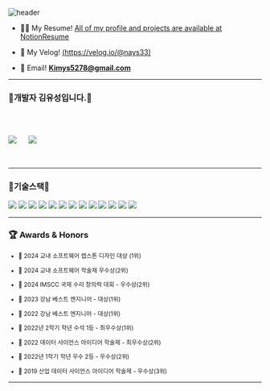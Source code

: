 ![header](https://capsule-render.vercel.app/api?type=cylinder&color=000000&height=150&section=header&text=Kim-Yu-Seong&fontColor=ffffff&fontSize=70&animation=fadeIn&fontAlignY=55)

- 👨‍🦲 My Resume! [All of my profile and projects are available at NotionResume](https://flossy-gallon-c27.notion.site/Backend-Developer-cecf554ac2724fff9f913e09144e7ee6)

- 📄 My Velog! [(https://velog.io/@nays33)](https://velog.io/@nays33/posts)

- 📧 Email! **Kimys5278@gmail.com**
---

<h3 align = "justify">💪개발자 김유성입니다.💪</h3>


</br>
</br>
<p align="justify">
  <a href="https://github.com/kimys5278" style="display:inline-block;">
    <img src="https://github-readme-stats.vercel.app/api/top-langs/?username=kimys5278&layout=compact&show_icons=true&show_owner=true&hide_title=true&theme=tokyonight" />
  </a>
  <a href="https://github.com/kimys5278" style="display:inline-block; margin-left: 20px;">
    <img src="https://github-readme-stats.vercel.app/api?username=kimys5278&hide_title=false&show_icons=true&include_all_commits=false&theme=tokyonight" />
  </a>
</p>

<div src = "https://flossy-gallon-c27.notion.site/Backend-Developer-cecf554ac2724fff9f913e09144e7ee6"> 
</div>

</br>

---
<div>
<h3 align = "justify">💪기술스택💪</h3>
<img src="https://img.shields.io/badge/JAVA-007396?style=for-the-badge&logo=java&logoColor=white">

<img src="https://img.shields.io/badge/python-3776AB?style=for-the-badge&logo=python&logoColor=white">

<img src="https://img.shields.io/badge/spring-6DB33F?style=for-the-badge&logo=spring%20IDE&logoColor=white">

<img src="https://img.shields.io/badge/junit5-25A162?style=for-the-badge&logo=junit5%20IDE&logoColor=white">

<img src="https://img.shields.io/badge/jquery-0769AD?style=for-the-badge&logo=jquery%20IDE&logoColor=white">

<img src="https://img.shields.io/badge/hibernate-59666C?style=for-the-badge&logo=hibernate%20IDE&logoColor=white">

<img src="https://img.shields.io/badge/mariadb-003545?style=for-the-badge&logo=mariadb&logoColor=white">

<img src="https://img.shields.io/badge/mysql-4479A1?style=for-the-badge&logo=mysql&logoColor=white">

<img src="https://img.shields.io/badge/scikitlearn-F7931E?style=for-the-badge&logo=scikitlearn&logoColor=white">

<img src="https://img.shields.io/badge/pandas-150458?style=for-the-badge&logo=pandas&logoColor=white">

<img src="https://img.shields.io/badge/github-181717?style=for-the-badge&logo=github&logoColor=white">

<img src="https://img.shields.io/badge/Eclipse-2C2255?style=for-the-badge&logo=Eclipse%20IDE&logoColor=white">

<img src="https://img.shields.io/badge/intellijidea-000000?style=for-the-badge&logo=intellijidea&logoColor=white">
</br>

---
### 🏆 Awards & Honors

<small>

- 🏅 2024 교내 소프트웨어 캡스톤 디자인 대상 (1위)

- 🥈 2024 교내 소프트웨어 학술제 우수상(2위)

- 🥈 2024 IMSCC 국제 수리 창의력 대회 - 우수상(2위)

- 🏅 2023 강남 베스트 엔지니어 - 대상(1위)

- 🏅 2022 강남 베스트 엔지니어 - 대상(1위)

- 🏅 2022년 2학기 학년 수석 1등 - 최우수상(1위)

- 🥈 2022 데이터 사이언스 아이디어 학술제 - 최우수상(2위)

- 🥈 2022년 1학기 학년 우수 2등 - 우수상(2위)

- 🥉 2019 산업 데이터 사이언스 아이디어 학술제 - 우수상(3위)

</small>

---


